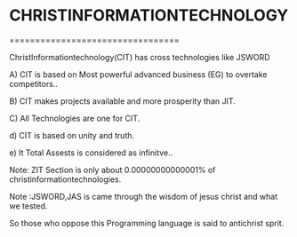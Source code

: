 # CHRISTINFORMATIONTECHNOLOGY
=================================

ChristInformationtechnology(CIT)  has  cross technologies  like   JSWORD

A)  CIT  is  based  on  Most  powerful  advanced business (EG) to overtake  competitors..

B)  CIT  makes  projects  available  and more  prosperity  than  JIT.

C) All  Technologies  are  one  for CIT.

d)  CIT  is   based  on unity and  truth.

e)  It  Total  Assests is considered as  infinitve..


Note:
ZIT Section  is  only  about 0.00000000000001%  of  christinformationtechnologies.

Note :JSWORD,JAS  is came  through  the wisdom of jesus christ and  what  we tested.

So  those  who oppose   this  Programming language   is  said to   antichrist   sprit.
